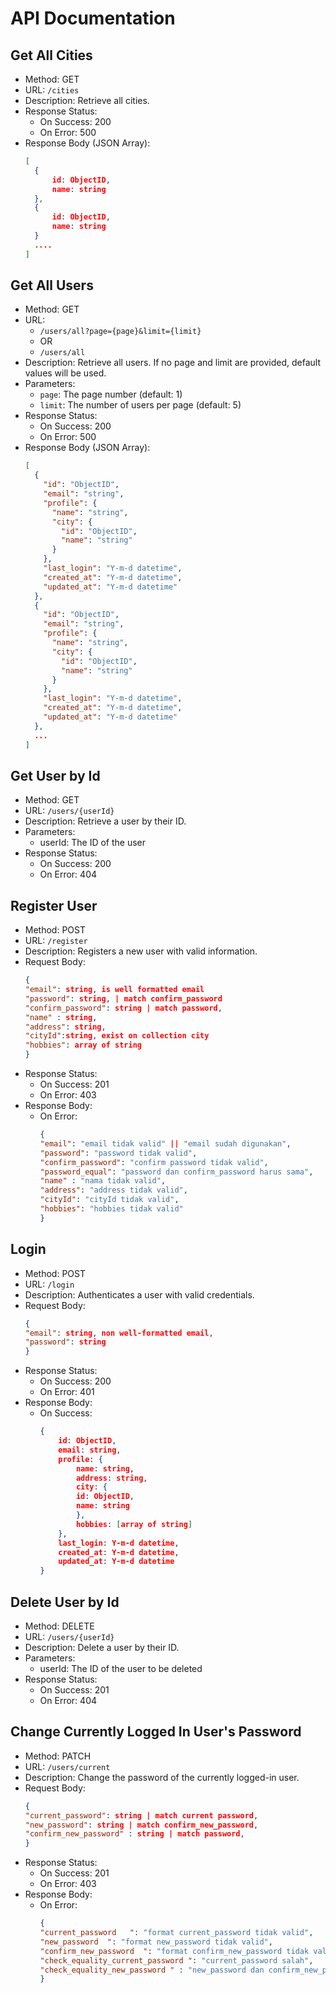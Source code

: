 # API Documentation

## Get All Cities

- Method: GET
- URL: `/cities`
- Description: Retrieve all cities.
- Response Status: 
    - On Success: 200
    - On Error: 500
- Response Body (JSON Array):
  ```json
  [
    {
        id: ObjectID,
        name: string
    },
    {
        id: ObjectID,
        name: string
    }
    ....
  ]

## Get All Users

- Method: GET
- URL:
  - `/users/all?page={page}&limit={limit}`
  - OR
  - `/users/all`
- Description: Retrieve all users. If no page and limit are provided, default values will be used.
- Parameters:
  - `page`: The page number (default: 1)
  - `limit`: The number of users per page (default: 5)
- Response Status:
  - On Success: 200
  - On Error: 500
- Response Body (JSON Array):
  ```json
  [
    {
      "id": "ObjectID",
      "email": "string",
      "profile": {
        "name": "string",
        "city": {
          "id": "ObjectID",
          "name": "string"
        }
      },
      "last_login": "Y-m-d datetime",
      "created_at": "Y-m-d datetime",
      "updated_at": "Y-m-d datetime"
    },
    {
      "id": "ObjectID",
      "email": "string",
      "profile": {
        "name": "string",
        "city": {
          "id": "ObjectID",
          "name": "string"
        }
      },
      "last_login": "Y-m-d datetime",
      "created_at": "Y-m-d datetime",
      "updated_at": "Y-m-d datetime"
    },
    ...
  ]

## Get User by Id

- Method: GET
- URL: `/users/{userId}`
- Description: Retrieve a user by their ID.
- Parameters:
    - userId: The ID of the user  
- Response Status: 
    - On Success: 200
    - On Error: 404  

## Register User

- Method: POST
- URL: `/register`
- Description: Registers a new user with valid information.
- Request Body:
  ```json
  {
  "email": string, is well formatted email
  "password": string, | match confirm_password
  "confirm_password": string | match password,
  "name" : string,
  "address": string,
  "cityId":string, exist on collection city
  "hobbies": array of string
  } 
    ```
- Response Status: 
    - On Success: 201
    - On Error: 403
- Response Body:
    - On Error: 
        ```json
        {
        "email": "email tidak valid" || "email sudah digunakan",
        "password": "password tidak valid",
        "confirm_password": "confirm password tidak valid",
        "password_equal": "password dan confirm_password harus sama",
        "name" : "nama tidak valid",
        "address": "address tidak valid",
        "cityId": "cityId tidak valid",
        "hobbies": "hobbies tidak valid"
        }
        ```

## Login

- Method: POST
- URL: `/login`
- Description: Authenticates a user with valid credentials.
- Request Body:
  ```json
  {
  "email": string, non well-formatted email,
  "password": string
  }
    ```
- Response Status: 
    - On Success: 200
    - On Error: 401
- Response Body:
    - On Success: 
        ```json
        {
            id: ObjectID,
            email: string,
            profile: {
                name: string,
                address: string,
                city: {
                id: ObjectID,
                name: string
                },
                hobbies: [array of string]
            },
            last_login: Y-m-d datetime,
            created_at: Y-m-d datetime,
            updated_at: Y-m-d datetime
        }
        ```

## Delete User by Id

- Method: DELETE
- URL: `/users/{userId}`
- Description: Delete a user by their ID.
- Parameters:
    - userId: The ID of the user to be deleted
- Response Status: 
    - On Success: 201
    - On Error: 404  

## Change Currently Logged In User's Password

- Method: PATCH
- URL: `/users/current`
- Description: Change the password of the currently logged-in user.
- Request Body:
  ```json
  {
  "current_password": string | match current password,
  "new_password": string | match confirm_new_password,
  "confirm_new_password" : string | match password,
  }
    ```
- Response Status: 
    - On Success: 201
    - On Error: 403
- Response Body:
    - On Error: 
        ```json
        {
        "current_password   ": "format current_password tidak valid",
        "new_password  ": "format new_password tidak valid",
        "confirm_new_password  ": "format confirm_new_password tidak valid",
        "check_equality_current_password ": "current_password salah",
        "check_equality_new_password " : "new_password dan confirm_new_password harus sama",
        }
        ```

